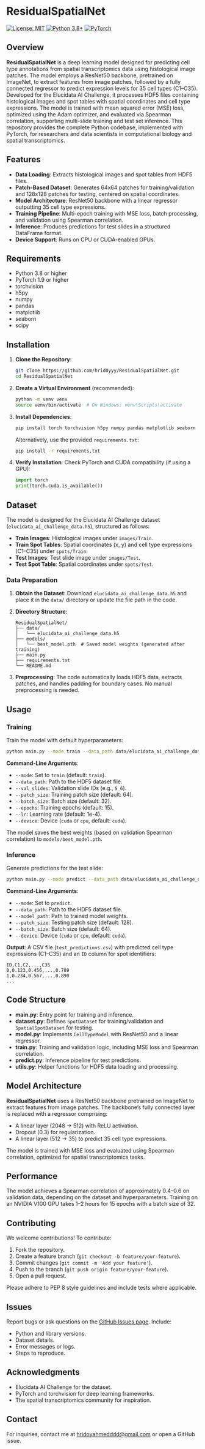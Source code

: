 # ResidualSpatialNet

[![License: MIT](https://img.shields.io/badge/License-MIT-yellow.svg)](https://opensource.org/licenses/MIT)
[![Python 3.8+](https://img.shields.io/badge/python-3.8+-blue.svg)](https://www.python.org/downloads/)
[![PyTorch](https://img.shields.io/badge/PyTorch-1.9+-orange.svg)](https://pytorch.org/)

## Overview

**ResidualSpatialNet** is a deep learning model designed for predicting cell type annotations from spatial transcriptomics data using histological image patches. The model employs a ResNet50 backbone, pretrained on ImageNet, to extract features from image patches, followed by a fully connected regressor to predict expression levels for 35 cell types (C1–C35). Developed for the Elucidata AI Challenge, it processes HDF5 files containing histological images and spot tables with spatial coordinates and cell type expressions. The model is trained with mean squared error (MSE) loss, optimized using the Adam optimizer, and evaluated via Spearman correlation, supporting multi-slide training and test set inference. This repository provides the complete Python codebase, implemented with PyTorch, for researchers and data scientists in computational biology and spatial transcriptomics.

## Features

- **Data Loading**: Extracts histological images and spot tables from HDF5 files.
- **Patch-Based Dataset**: Generates 64x64 patches for training/validation and 128x128 patches for testing, centered on spatial coordinates.
- **Model Architecture**: ResNet50 backbone with a linear regressor outputting 35 cell type expressions.
- **Training Pipeline**: Multi-epoch training with MSE loss, batch processing, and validation using Spearman correlation.
- **Inference**: Produces predictions for test slides in a structured DataFrame format.
- **Device Support**: Runs on CPU or CUDA-enabled GPUs.

## Requirements

- Python 3.8 or higher
- PyTorch 1.9 or higher
- torchvision
- h5py
- numpy
- pandas
- matplotlib
- seaborn
- scipy

## Installation

1. **Clone the Repository**:
   ```bash
   git clone https://github.com/hrid0yyy/ResidualSpatialNet.git
   cd ResidualSpatialNet
   ```

2. **Create a Virtual Environment** (recommended):
   ```bash
   python -m venv venv
   source venv/bin/activate  # On Windows: venv\Scripts\activate
   ```

3. **Install Dependencies**:
   ```bash
   pip install torch torchvision h5py numpy pandas matplotlib seaborn scipy
   ```

   Alternatively, use the provided `requirements.txt`:
   ```bash
   pip install -r requirements.txt
   ```

4. **Verify Installation**:
   Check PyTorch and CUDA compatibility (if using a GPU):
   ```python
   import torch
   print(torch.cuda.is_available())
   ```

## Dataset

The model is designed for the Elucidata AI Challenge dataset (`elucidata_ai_challenge_data.h5`), structured as follows:
- **Train Images**: Histological images under `images/Train`.
- **Train Spot Tables**: Spatial coordinates (x, y) and cell type expressions (C1–C35) under `spots/Train`.
- **Test Images**: Test slide image under `images/Test`.
- **Test Spot Table**: Spatial coordinates under `spots/Test`.

### Data Preparation

1. **Obtain the Dataset**:
   Download `elucidata_ai_challenge_data.h5` and place it in the `data/` directory or update the file path in the code.

2. **Directory Structure**:
   ```
   ResidualSpatialNet/
   ├── data/
   │   └── elucidata_ai_challenge_data.h5
   ├── models/
   │   └── best_model.pth  # Saved model weights (generated after training)
   ├── main.py
   ├── requirements.txt
   └── README.md
   ```

3. **Preprocessing**:
   The code automatically loads HDF5 data, extracts patches, and handles padding for boundary cases. No manual preprocessing is needed.

## Usage

### Training

Train the model with default hyperparameters:
```bash
python main.py --mode train --data_path data/elucidata_ai_challenge_data.h5 --val_slides S_6 --epochs 15
```

**Command-Line Arguments**:
- `--mode`: Set to `train` (default: `train`).
- `--data_path`: Path to the HDF5 dataset file.
- `--val_slides`: Validation slide IDs (e.g., `S_6`).
- `--patch_size`: Training patch size (default: 64).
- `--batch_size`: Batch size (default: 32).
- `--epochs`: Training epochs (default: 15).
- `--lr`: Learning rate (default: 1e-4).
- `--device`: Device (`cuda` or `cpu`, default: `cuda`).

The model saves the best weights (based on validation Spearman correlation) to `models/best_model.pth`.

### Inference

Generate predictions for the test slide:
```bash
python main.py --mode predict --data_path data/elucidata_ai_challenge_data.h5 --model_path models/best_model.pth
```

**Command-Line Arguments**:
- `--mode`: Set to `predict`.
- `--data_path`: Path to the HDF5 dataset file.
- `--model_path`: Path to trained model weights.
- `--patch_size`: Testing patch size (default: 128).
- `--batch_size`: Batch size (default: 64).
- `--device`: Device (`cuda` or `cpu`, default: `cuda`).

**Output**:
A CSV file (`test_predictions.csv`) with predicted cell type expressions (C1–C35) and an `ID` column for spot identifiers:
```csv
ID,C1,C2,...,C35
0,0.123,0.456,...,0.789
1,0.234,0.567,...,0.890
...
```

## Code Structure

- **main.py**: Entry point for training and inference.
- **dataset.py**: Defines `SpotDataset` for training/validation and `SpatialSpotDataset` for testing.
- **model.py**: Implements `CellTypeModel` with ResNet50 and a linear regressor.
- **train.py**: Training and validation logic, including MSE loss and Spearman correlation.
- **predict.py**: Inference pipeline for test predictions.
- **utils.py**: Helper functions for HDF5 data loading and processing.

## Model Architecture

**ResidualSpatialNet** uses a ResNet50 backbone pretrained on ImageNet to extract features from image patches. The backbone’s fully connected layer is replaced with a regressor comprising:
- A linear layer (2048 → 512) with ReLU activation.
- Dropout (0.3) for regularization.
- A linear layer (512 → 35) to predict 35 cell type expressions.

The model is trained with MSE loss and evaluated using Spearman correlation, optimized for spatial transcriptomics tasks.

## Performance

The model achieves a Spearman correlation of approximately 0.4–0.6 on validation data, depending on the dataset and hyperparameters. Training on an NVIDIA V100 GPU takes 1–2 hours for 15 epochs with a batch size of 32.

## Contributing

We welcome contributions! To contribute:
1. Fork the repository.
2. Create a feature branch (`git checkout -b feature/your-feature`).
3. Commit changes (`git commit -m 'Add your feature'`).
4. Push to the branch (`git push origin feature/your-feature`).
5. Open a pull request.

Please adhere to PEP 8 style guidelines and include tests where applicable.

## Issues

Report bugs or ask questions on the [GitHub Issues page](https://github.com/hrid0yyy/ResidualSpatialNet/issues). Include:
- Python and library versions.
- Dataset details.
- Error messages or logs.
- Steps to reproduce.


## Acknowledgments

- Elucidata AI Challenge for the dataset.
- PyTorch and torchvision for deep learning frameworks.
- The spatial transcriptomics community for inspiration.

## Contact

For inquiries, contact me at hridoyahmedddd@gmail.com or open a GitHub issue.
